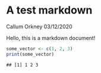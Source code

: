A test markdown
================
Callum Orkney
03/12/2020

Hello, this is a markdown document\!

``` r
some_vector <- c(1, 2, 3)
print(some_vector)
```

    ## [1] 1 2 3
